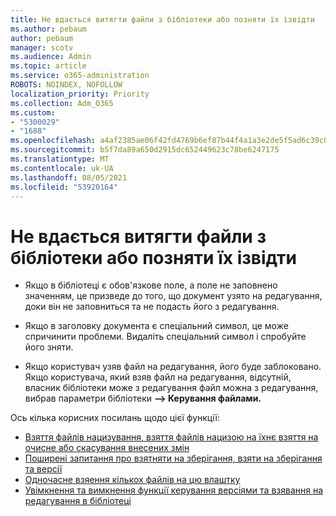 ```yaml
---
title: Не вдається витягти файли з бібліотеки або позняти їх ізвідти
ms.author: pebaum
author: pebaum
manager: scotv
ms.audience: Admin
ms.topic: article
ms.service: o365-administration
ROBOTS: NOINDEX, NOFOLLOW
localization_priority: Priority
ms.collection: Adm_O365
ms.custom:
- "5300029"
- "1688"
ms.openlocfilehash: a4af2385ae06f42fd4769b6ef87b44f4a1a3e2de5f5ad6c39c0c06d72a8cdc07
ms.sourcegitcommit: b5f7da89a650d2915dc652449623c78be6247175
ms.translationtype: MT
ms.contentlocale: uk-UA
ms.lasthandoff: 08/05/2021
ms.locfileid: "53920164"
---
```

# <a name="unable-to-check-out-or-check-in-files-in-a-library"></a>Не вдається витягти файли з бібліотеки або позняти їх ізвідти

- Якщо в бібліотеці є обов'язкове поле, а поле не заповнено значенням, це призведе до того, що документ узято на редагування, доки він не заповниться та не подасть його з редагування.

- Якщо в заголовку документа є спеціальний символ, це може спричинити проблеми. Видаліть спеціальний символ і спробуйте його зняти.

- Якщо користувач узяв файл на редагування, його буде заблоковано.  Якщо користувача, який взяв файл на редагування, відсутній, власник бібліотеки може з редагування файл можна з редагування, вибрав параметри бібліотеки **–> Керування файлами.**

Ось кілька корисних посилань щодо цієї функції:

- [Взяття файлів нацизування, взяття файлів нацизою на їхнє взяття на очисне або скасування внесених змін](https://support.office.com/article/check-out-check-in-or-discard-changes-to-files-in-a-library-7e2c12a9-a874-4393-9511-1378a700f6de)
- [Поширені запитання про взятняти на зберігання, взяти на зберігання та версії](https://support.office.com/article/Top-questions-about-check-out-check-in-and-versions-7E941339-E972-4C7A-A79A-80A1FCF84076)
- [Одночасне взяення кількох файлів на цю влаштку](https://support.office.com/article/check-out-check-in-or-discard-changes-to-files-in-a-library-7e2c12a9-a874-4393-9511-1378a700f6de)
- [Увімкнення та вимкнення функції керування версіями та взявання на редагування в бібліотеці](https://support.office.com/article/enable-and-configure-versioning-for-a-list-or-library-1555d642-23ee-446a-990a-bcab618c7a37)
